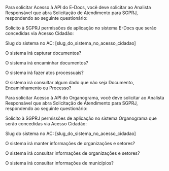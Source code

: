 Para solicitar Acesso à API do E-Docs, você deve solicitar ao Analista Responsável que abra Solicitação de Atendimento para SGPRJ, respondendo ao seguinte questionário:





Solicito à SGPRJ permissões de aplicação no sistema E-Docs que serão concedidas via Acesso Cidadão:

Slug do sistema no AC: [slug_do_sistema_no_acesso_cidadao]

O sistema irá capturar documentos?

O sistema irá encaminhar documentos?

O sistema irá fazer atos processuais?

O sistema irá consultar algum dado que não seja Documento, Encaminhamento ou Processo?









Para solicitar Acesso à API do Organograma, você deve solicitar ao Analista Responsável que abra Solicitação de Atendimento para SGPRJ, respondendo ao seguinte questionário:





Solicito à SGPRJ permissões de aplicação no sistema Organograma que serão concedidas via Acesso Cidadão:

Slug do sistema no AC: [slug_do_sistema_no_acesso_cidadao]

O sistema irá manter informações de organizações e setores?

O sistema irá consultar informações de organizações e setores?

O sistema irá consultar informações de municípios?